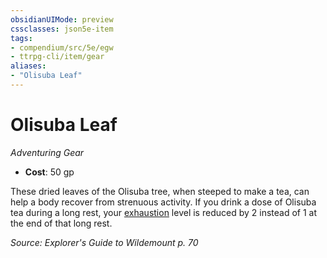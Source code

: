 ```yaml
---
obsidianUIMode: preview
cssclasses: json5e-item
tags:
- compendium/src/5e/egw
- ttrpg-cli/item/gear
aliases: 
- "Olisuba Leaf"
---
```

# Olisuba Leaf
*Adventuring Gear*  

- **Cost**: 50 gp

These dried leaves of the Olisuba tree, when steeped to make a tea, can help a body recover from strenuous activity. If you drink a dose of Olisuba tea during a long rest, your [exhaustion](/3-Mechanics/CLI/rules/conditions.md#exhaustion) level is reduced by 2 instead of 1 at the end of that long rest.

*Source: Explorer's Guide to Wildemount p. 70*
